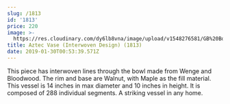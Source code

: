 ```yaml
---
slug: /1813
id: '1813'
price: 220
image: >-
  https://res.cloudinary.com/dy6lb8vna/image/upload/v1548276581/GB%20Bowlworks%20Gallery/IMG_1393a.jpg
title: Aztec Vase (Interwoven Design) (1813)
date: 2019-01-30T00:53:39.571Z
---
```

This piece has interwoven lines through the bowl made from Wenge and Bloodwood. The rim and base are Walnut, with Maple as the fill material. This vessel is 14 inches in max diameter and 10 inches in height. It is composed of 288 individual segments. A striking vessel in any home.
